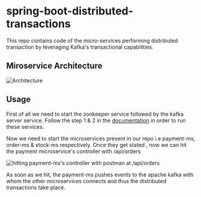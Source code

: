 # spring-boot-distributed-transactions
This repo contains code of the micro-services performing distributed transaction by leveraging Kafka's transactional capabilities.

## Miroservice Architecture
![Architecture](![image](https://github.com/user-attachments/assets/07e8f284-e977-49a8-a89d-1ae1b9bb760e))

## Usage
First of all we need to start the zookeeper service followed by the kafka server service. Follow the step 1 & 2 in the [documentation](https://kafka.apache.org/quickstart) in order to run these services.

Now we need to start the microservices present in our repo i.e payment-ms, order-ms & stock-ms respectively.
Once they get stated , now we can hit the payment microservice's controller with /api/orders

![hitting payment-ms's controller with postman at /api/orders](https://github.com/tigllon/spring-boot-distributed-transactions/assets/56904319/7a88ed77-8ab4-4133-849f-f8a03d349f75)

As soon as we hit, the payment-ms pushes events to the apache kafka with whom the other microservices connects and thus the distributed transactions take place.
